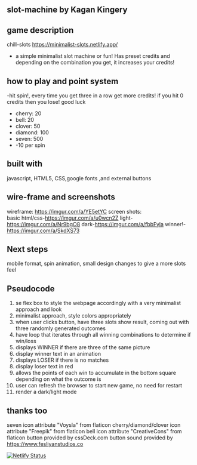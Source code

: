 ## slot-machine by Kagan Kingery



## game description
chill-slots
https://minimalist-slots.netlify.app/
- a simple minimalist slot machine or fun! Has preset credits and depending on the combination you get, it increases your credits! 


## how to play and point system
-hit spin!, every time you get three in a row get more credits! if you hit 0 credits then you lose! good luck
  - cherry: 20
  - bell: 20
  - clover: 50
  - diamond: 100
  - seven: 500
  - -10 per spin

## built with
javascript, HTML5, CSS,google fonts ,and external buttons

## wire-frame and screenshots
wireframe: 
https://imgur.com/a/YE5etYC
screen shots:  
basic html/css-https://imgur.com/a/u0wcn2Z
light-https://imgur.com/a/Nr9bgO8
dark-https://imgur.com/a/fbbFyla
winner!-https://imgur.com/a/SkdXS73

## Next steps 
mobile format, spin animation, small design changes to give a more slots feel

## Pseudocode
1. se flex box to style the webpage accordingly with a very minimalist approach and look
2. minimalist approach, style colors appropriately
3. when user clicks button, have three slots show result, coming out with three randomly generated outcomes
4. have loop that iterates through all winning combinations to determine if win/loss
5. displays WINNER if there are three of the same picture
6. display winner text in an animation
7. displays LOSER if there is no matches
8. display loser text in red
9. allows the points of each win to accumulate in the bottom square depending on what the outcome is
10. user can refresh the browser to start new game, no need for restart
11. render a dark/light mode


## thanks too
seven icon attribute "Voysla" from flaticon
cherry/diamond/clover icon attribute "Freepik" from flaticon
bell icon attribute "CreativeCons" from flaticon
button provided by cssDeck.com
button sound provided by https://www.fesliyanstudios.co


[![Netlify Status](https://api.netlify.com/api/v1/badges/7d18b9ad-4d8d-4ec7-9f1e-ac7b4612fc69/deploy-status)](https://app.netlify.com/sites/kagans-slot-machine/deploys)